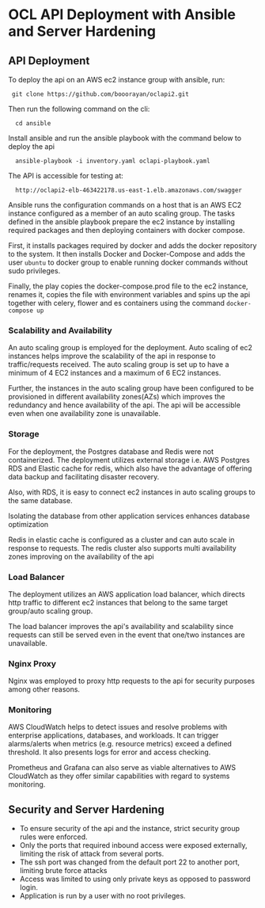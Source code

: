 
# OCL API Deployment with Ansible and Server Hardening
## API Deployment

To deploy the api on an AWS ec2 instance group with ansible, run:
     
     git clone https://github.com/booorayan/oclapi2.git
     
Then run the following command on the cli:

      cd ansible

Install ansible and run the ansible playbook with the command below to deploy the api

      ansible-playbook -i inventory.yaml oclapi-playbook.yaml
The API is accessible for testing at:

      http://oclapi2-elb-463422178.us-east-1.elb.amazonaws.com/swagger
      
Ansible runs the configuration commands on a host that is an AWS EC2 instance configured as a member of an auto scaling group. 
The tasks defined in the ansible playbook prepare the ec2 instance by installing required packages and then deploying containers with docker compose.

First, it installs packages required by docker and adds the docker repository to the system.
It then installs Docker and Docker-Compose and adds the user `ubuntu` to docker group to enable running docker commands without sudo privileges.

Finally, the play copies the docker-compose.prod file to the ec2 instance, renames it, copies the file with environment variables and spins up the api together with celery, flower and es containers using the command `docker-compose up` 


### Scalability and Availability

An auto scaling group is employed for the deployment. Auto scaling of ec2 instances helps improve the scalability of the api in response to traffic/requests received.
The auto scaling group is set up to have a minimum of 4 EC2 instances and a maximum of 6 EC2 instances.

Further, the instances in the auto scaling group have been configured to be provisioned in different availability zones(AZs) which improves the redundancy and hence availability of the api. The api will be accessible even when one availability zone is unavailable.

### Storage 

For the deployment, the Postgres database and Redis were not containerized. 
The deployment utilizes external storage i.e. AWS Postgres RDS and Elastic cache for redis, which also have the advantage of offering data backup and facilitating disaster recovery. 

Also, with RDS, it is easy to connect ec2 instances in auto scaling groups to the same database.

Isolating the database from other application services enhances database optimization

Redis in elastic cache is configured as a cluster and can auto scale in response to requests.
The redis cluster also supports multi availability zones improving on the availability of the api

### Load Balancer

The deployment utilizes an AWS application load balancer, which directs http traffic to different ec2 instances that belong to the same target group/auto scaling group. 

The load balancer improves the api's availability and scalability since requests can still be served even in the event that one/two instances are unavailable.

### Nginx Proxy

Nginx was employed to proxy http requests to the api for security purposes among other reasons.

### Monitoring

AWS CloudWatch helps to detect issues and resolve problems with enterprise applications, databases, and workloads. It can trigger alarms/alerts when metrics (e.g. resource metrics) exceed a defined threshold. It also presents logs for error and access checking.

Prometheus and Grafana can also serve as viable alternatives to AWS CloudWatch as they offer similar capabilities with regard to systems monitoring.

## Security and Server Hardening

- To ensure security of the api and the instance, strict security group rules were enforced.
- Only the ports that required inbound access were exposed externally, limiting the risk of attack from several ports.
- The ssh port was changed from the default port 22 to another port, limiting brute force attacks
- Access was limited to using only private keys as opposed to password login. 
- Application is run by a user with no root privileges.

